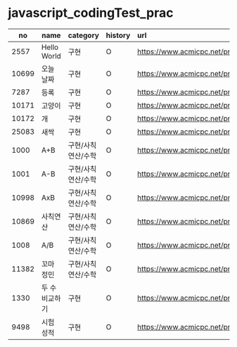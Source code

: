 # javascript_codingTest_prac

| no    | name           | category           | history | url                                   |
| ----- | -------------- | ------------------ | :------ | :------------------------------------ |
| 2557  | Hello World    | 구현               | O       | https://www.acmicpc.net/problem/2557  |
| 10699 | 오늘 날짜      | 구현               | O       | https://www.acmicpc.net/problem/10699 |
| 7287  | 등록           | 구현               | O       | https://www.acmicpc.net/problem/7287  |
| 10171 | 고양이         | 구현               | O       | https://www.acmicpc.net/problem/10171 |
| 10172 | 개             | 구현               | O       | https://www.acmicpc.net/problem/10172 |
| 25083 | 새싹           | 구현               | O       | https://www.acmicpc.net/problem/25083 |
| 1000  | A+B            | 구현/사칙연산/수학 | O       | https://www.acmicpc.net/problem/1000  |
| 1001  | A-B            | 구현/사칙연산/수학 | O       | https://www.acmicpc.net/problem/1001  |
| 10998 | AxB            | 구현/사칙연산/수학 | O       | https://www.acmicpc.net/problem/10998 |
| 10869 | 사칙연산       | 구현/사칙연산/수학 | O       | https://www.acmicpc.net/problem/10869 |
| 1008  | A/B            | 구현/사칙연산/수학 | O       | https://www.acmicpc.net/problem/1008  |
| 11382 | 꼬마 정민      | 구현/사칙연산/수학 | O       | https://www.acmicpc.net/problem/11382 |
| 1330  | 두 수 비교하기 | 구현               | O       | https://www.acmicpc.net/problem/1330  |
| 9498  | 시험 성적      | 구현               | O       | https://www.acmicpc.net/problem/9498  |
